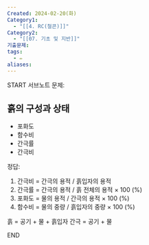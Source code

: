 ```yaml
---
Created: 2024-02-20(화)
Category1:
  - "[[4. RC(철콘)]]"
Category2:
  - "[[07. 기초 및 지반]]"
기출문제: 
tags:
  - ✏️
aliases:
---
```

START
서브노트
문제:  
## 흙의 구성과 상태 
- 포화도
- 함수비
- 간극률
- 간극비


정답: 

1. 간극비 = 간극의 용적 / 흙입자의 용적
2. 간극률 = 간극의 용적 / 흙 전체의 용적 × 100 (%)
3. 포화도 = 물의 용적 / 간극의 용적 × 100 (%)
4. 함수비 = 물의 중량 / 흙입자의 중량 × 100 (%)

흙 = 공기 + 물 + 흙입자
간극 = 공기 + 물
<!--ID: 1688385888531-->
END


